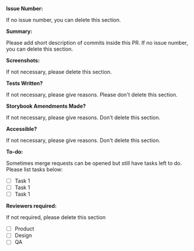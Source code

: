 **Issue Number:** 

If no issue number, you can delete this section.

**Summary:**

Please add short description of commits inside this PR. If no issue number, you can delete this section.

**Screenshots:**

If not necessary, please delete this section.

**Tests Written?**

If not necessary, please give reasons. Please don't delete this section.

**Storybook Amendments Made?**

If not necessary, please give reasons. Don't delete this section.

**Accessible?**

If not necessary, please give reasons. Don't delete this section.

**To-do:**

Sometimes merge requests can be opened but still have tasks left to do. Please list tasks below:
- [ ]  Task 1
- [ ]  Task 1
- [ ]  Task 1

**Reviewers required:**

If not required, please delete this section
- [ ]  Product
- [ ]  Design
- [ ]  QA

